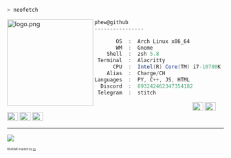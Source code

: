 ```zsh
> neofetch
```
 <img align="left" src="https://raw.githubusercontent.com/ecriminal/ecriminal/main/assets/cannabis.png" alt="logo.png" width="200" /> 


```csharp
phew@github
----------------

       OS  :  Arch Linux x86_64
       WM  :  Gnome
    Shell  :  zsh 5.8
 Terminal  :  Alacritty
      CPU  :  Intel(R) Core(TM) i7-10700K CPU @ 3.80GHz
    Alias  :  Charge/CH
Languages  :  PY, C++, JS, HTML
  Discord  :  893242462347354182
 Telegram  :  stitch
```

<p align="left">
  &nbsp; &nbsp; &nbsp; &nbsp; &nbsp;&nbsp; &nbsp; &nbsp; &nbsp; &nbsp;&nbsp; &nbsp; &nbsp; &nbsp; &nbsp; &nbsp; &nbsp; &nbsp; &nbsp; &nbsp; &nbsp;&nbsp; &nbsp; &nbsp; &nbsp; &nbsp;&nbsp; &nbsp; &nbsp; &nbsp; &nbsp;
  <img alt="#474342" src="https://via.placeholder.com/15/474342/000000?text=+" width="25" height="20" />
  <img alt="#fbedf6" src="https://via.placeholder.com/15/4ca4eb/000000?text=+" width="25" height="20" />
  <img alt="#c9594d" src="https://via.placeholder.com/15/d74681/000000?text=+" width="25" height="20" />
  <img alt="#f8b9b2" src="https://via.placeholder.com/15/60409c/000000?text=+" width="25" height="20" />
  <img alt="#ae9c9d" src="https://via.placeholder.com/15/ae9c9d/000000?text=+" width="25" height="20" />
</p>

---

![](https://komarev.com/ghpvc/?username=phew&style=flat-square)
<p style="font-size: 6px">README inspired by <a href="https://github.com/ecriminal">cs</a></p>

